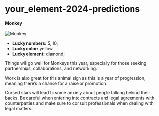 # your_element-2024-predictions

#### Monkey

![Monkey](https://cdn.i-scmp.com/sites/default/files/d8/images/canvas/2024/01/11/0fc55ba1-8250-4522-bfa0-deb032ebaa99_5db5b373.jpg)

- **Lucky numbers:** 5, 10;
- **Lucky color:** yellow;
- **Lucky element:** diamond;

Things will go well for Monkeys this year, especially for those seeking partnerships, collaborations, and networking.

Work is also great for this animal sign as this is a year of progression, meaning there’s a chance for a raise or promotion.

Cursed stars will lead to some anxiety about people talking behind their backs. Be careful when entering into contracts and legal agreements with counterparties and make sure to consult professionals when dealing with legal matters.
